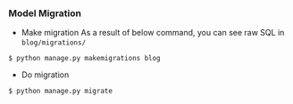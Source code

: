### Model Migration
* Make migration
As a result of below command, you can see raw SQL in ``blog/migrations/``
```
$ python manage.py makemigrations blog
```
* Do migration
```
$ python manage.py migrate
```

